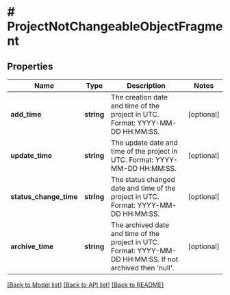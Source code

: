 # # ProjectNotChangeableObjectFragment

## Properties

Name | Type | Description | Notes
------------ | ------------- | ------------- | -------------
**add_time** | **string** | The creation date and time of the project in UTC. Format: YYYY-MM-DD HH:MM:SS. | [optional]
**update_time** | **string** | The update date and time of the project in UTC. Format: YYYY-MM-DD HH:MM:SS. | [optional]
**status_change_time** | **string** | The status changed date and time of the project in UTC. Format: YYYY-MM-DD HH:MM:SS. | [optional]
**archive_time** | **string** | The archived date and time of the project in UTC. Format: YYYY-MM-DD HH:MM:SS. If not archived then &#39;null&#39;. | [optional]

[[Back to Model list]](../README.md#documentation-for-models) [[Back to API list]](../README.md#documentation-for-api-endpoints) [[Back to README]](../README.md)
